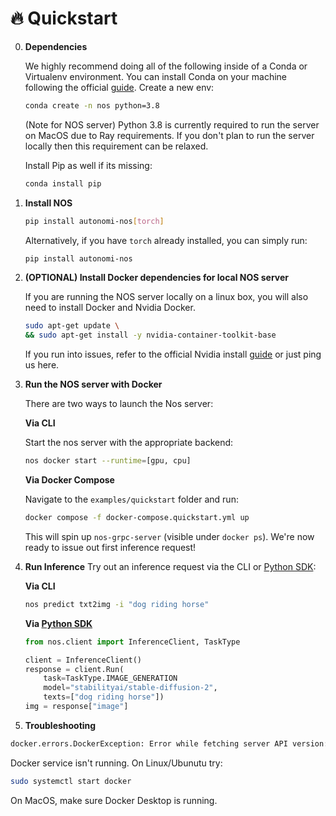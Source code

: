 # 🔥 Quickstart

0. **Dependencies**

    We highly recommend doing all of the following inside of a Conda or Virtualenv environment. You can install Conda on your machine following the official [guide](https://conda.io/projects/conda/en/latest/user-guide/install/index.html). Create a new env:
    ```bash
    conda create -n nos python=3.8
    ```

    (Note for NOS server) Python  3.8 is currently required to run the  server on MacOS due to Ray requirements. If you don't plan to run the server locally then this requirement can be relaxed.

    Install Pip as well if its missing:
    ```bash
    conda install pip
    ```

1. **Install NOS**

    ```bash
    pip install autonomi-nos[torch]
    ```

    Alternatively, if you have `torch` already installed, you can simply run:
    ```bash
    pip install autonomi-nos
    ```

2. **(OPTIONAL) Install Docker dependencies for local NOS server**

    If you are running the NOS server locally on a linux box, you will also need to install Docker
    and Nvidia Docker.
    ```bash
    sudo apt-get update \
    && sudo apt-get install -y nvidia-container-toolkit-base
    ```
    If you run into issues, refer to the official Nvidia install [guide](https://docs.nvidia.com/datacenter/cloud-native/container-toolkit/latest/install-guide.html) or just ping us here.

2. **Run the NOS server with Docker**

    There are two ways to launch the Nos server:

    **Via CLI**

    Start the nos server with the appropriate backend:
    ```bash
    nos docker start --runtime=[gpu, cpu]
    ```

    **Via Docker Compose**

    Navigate to the `examples/quickstart` folder and run:
    ```bash
    docker compose -f docker-compose.quickstart.yml up
    ```

    This will spin up `nos-grpc-server` (visible under `docker ps`). We're now ready to issue
    out first inference request!

3. **Run Inference**
    Try out an inference request via the CLI or [Python SDK](https://pypi.org/project/autonomi-nos):

    **Via CLI**
    ```bash
    nos predict txt2img -i "dog riding horse"
    ```

    **Via [Python SDK](https://pypi.org/project/autonomi-nos)**
    ```python
    from nos.client import InferenceClient, TaskType

    client = InferenceClient()
    response = client.Run(
        task=TaskType.IMAGE_GENERATION
        model="stabilityai/stable-diffusion-2",
        texts=["dog riding horse"])
    img = response["image"]
    ```

4. **Troubleshooting**

```bash
docker.errors.DockerException: Error while fetching server API version: ('Connection aborted.', ConnectionRefusedError(61, 'Connection refused'))
```

Docker service isn't running. On Linux/Ubunutu try:
```bash
sudo systemctl start docker
```

On MacOS, make sure Docker Desktop is running.
